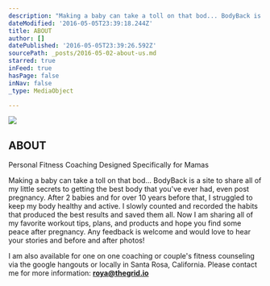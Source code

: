 ```yaml
---
description: "Making a baby can take a toll on that bod... BodyBack is a site to share all of my little secrets to getting the best body that you've ever had, even post pregnancy. After 2 babies and for over 10 years before that, I struggled to keep my body healthy and active. I slowly counted and recorded the habits that produced the best results and saved them all. Now I am sharing all of my favorite workout tips, plans, and products and hope you find some peace after pregnancy. Any feedback is welcome and would love to hear your stories and before and after photos!"
dateModified: '2016-05-05T23:39:18.244Z'
title: ABOUT
author: []
datePublished: '2016-05-05T23:39:26.592Z'
sourcePath: _posts/2016-05-02-about-us.md
starred: true
inFeed: true
hasPage: false
inNav: false
_type: MediaObject

---
```

<article style=""><img src="https://s3-us-west-2.amazonaws.com/the-grid-img/p/06ef19fd1a3fde4b6cc3a941b5adec4c70aa0075.png" /><h1>ABOUT</h1><p>Personal Fitness Coaching Designed Specifically for Mamas</p></article>

Making a baby can take a toll on that bod... BodyBack is a site to share all of my little secrets to getting the best body that you've ever had, even post pregnancy. After 2 babies and for over 10 years before that, I struggled to keep my body healthy and active. I slowly counted and recorded the habits that produced the best results and saved them all. Now I am sharing all of my favorite workout tips, plans, and products and hope you find some peace after pregnancy. Any feedback is welcome and would love to hear your stories and before and after photos!

I am also available for one on one coaching or couple's fitness counseling via the google hangouts or locally in Santa Rosa, California. Please contact me for more information: **roya@thegrid.io**